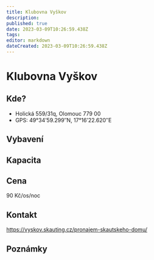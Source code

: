 ```yaml
---
title: Klubovna Vyškov
description: 
published: true
date: 2023-03-09T10:26:59.438Z
tags: 
editor: markdown
dateCreated: 2023-03-09T10:26:59.438Z
---
```


# Klubovna Vyškov


## Kde?
- Holická 559/31q, Olomouc 779 00
- GPS: 49°34’59.299″N, 17°16’22.620″E

## Vybavení

## Kapacita

## Cena
90 Kč/os/noc
## Kontakt
https://vyskov.skauting.cz/pronajem-skautskeho-domu/

## Poznámky

